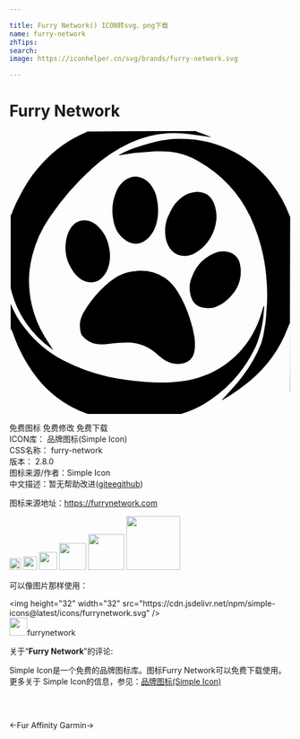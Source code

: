 ```yaml
---

title: Furry Network() ICON转svg、png下载
name: furry-network
zhTips: 
search: 
image: https://iconhelper.cn/svg/brands/furry-network.svg

---
```


# Furry Network  <small style="font-size: 60%;font-weight: 100"></small>

<div id="svg" class="svg-wrap">
<svg role="img" viewBox="0 0 24 24" xmlns="http://www.w3.org/2000/svg"><title>Furry Network icon</title><path d="M15.91 0C12.79 0 9.69 0 6.6.03c0 .05-.06.05-.09.08a10.5 10.5 0 0 0-3.66 2.57c-.84.87-1.52 1.9-2.06 3-.2.38-.38.79-.55 1.2-.02.08-.05.2-.13.25v6.22c.05.08.05.2.08.3a8.66 8.66 0 0 0 3.42 4.83c.03.03.05.09.11.06-.03-.03-.03-.06-.06-.08-.24-.36-.46-.69-.67-1.04a9.1 9.1 0 0 1-1.28-5.57 10.09 10.09 0 0 1 1.71-4.53 23.07 23.07 0 0 1 3.64-4.18A13.05 13.05 0 0 1 10.32.98 8.82 8.82 0 0 1 14.74.2c.7.06 1.39.17 2.07.27L17 .5c.08.03.13.03.21.03-.38-.16-.76-.33-1.14-.44-.05-.02-.1-.02-.16-.08zm-1.66.66c-.43.02-.84.05-1.27.13-.74.14-1.44.36-2.15.58a7.47 7.47 0 0 0-1.44.62c-.02 0-.08 0-.08.06h.05a28.12 28.12 0 0 1 3.05-.33c.51-.03 1.06 0 1.57.08.76.11 1.47.39 2.12.77a10.8 10.8 0 0 1 4.4 4.7 15.14 15.14 0 0 1 1.38 5.43c.06.65.06 1.34.03 2.02l-.08 1.14c-.03.33-.08.66-.14.99a6.1 6.1 0 0 1-.27 1.17 11.7 11.7 0 0 1-1.55 2.73c-.49.66-1.05 1.26-1.6 1.86-.08.08-.13.13-.19.22.06 0 .06-.03.08-.03a16.74 16.74 0 0 0 2.31-1.61 10.87 10.87 0 0 0 3.2-4.45l.17-.41h.03v5.87c0 .02 0-9.17.02-15 0 .02 0 .05-.02.07l-.03-.09a10.75 10.75 0 0 0-1.52-2.73 9.7 9.7 0 0 0-3.12-2.64A9.76 9.76 0 0 0 14.25.66zm9.63 6.54l.01-.02V1.75 7.2zm-13-3.33c-.4-.04-.8.09-1.19.42a2.33 2.33 0 0 0-.62.9c-.33.8-.38 1.58-.22 2.4.11.63.4 1.18.92 1.58.52.44 1.12.5 1.66.2.33-.2.57-.44.76-.77.33-.57.46-1.2.46-1.85 0-.3-.02-.58-.08-.88a2.8 2.8 0 0 0-.62-1.4 1.69 1.69 0 0 0-1.08-.6zM16 5.15a2.38 2.38 0 0 0-1.72.83c-.3.27-.46.63-.65.98a3.04 3.04 0 0 0-.38 1.53c0 .38.05.74.21 1.1.28.65.8 1 1.44 1 .47 0 .85-.16 1.2-.43a3.75 3.75 0 0 0 1.5-2.57c.05-.46 0-.93-.17-1.4-.16-.4-.4-.75-.82-.92a1.61 1.61 0 0 0-.6-.12zM6.38 7.56c-.44.03-.84.2-1.11.6-.36.5-.47 1.07-.5 1.64-.02.6.12 1.15.39 1.67.22.43.51.82.92 1.1.52.34 1.17.34 1.63.02.27-.2.46-.47.6-.77.27-.63.32-1.3.16-1.99a3.3 3.3 0 0 0-1.06-1.86c-.3-.24-.62-.4-1.03-.4zm11.86 2.64a1.84 1.84 0 0 0-.9.2 3.5 3.5 0 0 0-1.81 1.97 2.44 2.44 0 0 0-.11 1.58c.14.5.4.85.9.99.19.05.4.08.6.08.32 0 .54-.03.8-.17.53-.24.93-.6 1.28-1.03a2.9 2.9 0 0 0 .63-2.46 1.3 1.3 0 0 0-1.09-1.12 1.87 1.87 0 0 0-.3-.04zm-7.11 1.65c-.08 0-.22 0-.35.03a3.58 3.58 0 0 0-1.5.4c-.6.34-1.1.77-1.57 1.26a10.07 10.07 0 0 0-1.39 1.83c-.21.38-.35.8-.32 1.23.03.25.03.47.14.68.3.39.7.66 1.19.77.46.08.92.03 1.38-.03.52-.05 1-.1 1.5-.08.78.05 1.5.3 2.12.79.24.2.46.41.73.6.51.36 1.06.52 1.68.38.52-.1.87-.43.98-.95.1-.44.08-.85.02-1.29a9.46 9.46 0 0 0-.37-1.5 9.95 9.95 0 0 0-1-2.26c-.3-.5-.66-.93-1.15-1.26a3.68 3.68 0 0 0-2.09-.6zM.11 14.64v2.13c.1.13.16.3.22.46a12.8 12.8 0 0 0 2.41 4.18 9.6 9.6 0 0 0 3.83 2.56c.03 0 .05.03.08.03h8.01c.03-.03.03-.03.05-.03a8.68 8.68 0 0 0 1.99-.9 11.4 11.4 0 0 0 4.26-4.8c.43-1.01.65-2.08.7-3.2a.4.4 0 0 0 0-.24c-.02.02-.05.05-.05.08l-.22.7a8.29 8.29 0 0 1-1.87 3.2 8.08 8.08 0 0 1-2.85 1.91c-.95.39-1.95.55-2.99.6-.76.03-1.49 0-2.22-.05a24.34 24.34 0 0 1-3.1-.44 15.48 15.48 0 0 1-3.75-1.36 10.15 10.15 0 0 1-3.3-2.76 7.5 7.5 0 0 1-1.2-2.07z"/></svg>
</div>
<detail full-name='furry-network'></detail>

<div class="detail-page">
<p>
<span><span class="badge-success badge">免费图标</span> <span class="badge-success badge">免费修改</span>  <span class="badge-success badge">免费下载</span> </span>
<br/>
<span>
ICON库：
<span class="badge-secondary badge">品牌图标(Simple Icon)</span> 
</span>
<br/>
<span>
CSS名称：
<span class="badge-secondary badge">furry-network</span> 
</span>

<br/>
<span>
版本：
<span class="badge-secondary badge">2.8.0</span> 
</span>
<br/>
<span>图标来源/作者：<span class="badge-light badge">Simple Icon</span></span> 
<br/>
<span class="zh-detail">中文描述：暂无<span class="help-link"><span>帮助改进</span>(<a href="https://gitee.com/liuwave/icon-helper/edit/master/json/brands/furry-network.json" target="_blank" rel="noopener noreferrer">gitee</a><a href="https://github.com/liuwave/icon-helper/edit/master/json/brands/furry-network.json" target="_blank" rel="noopener noreferrer">github</a></span>)</span><br/>
</p>
</div><div class="description description alert alert-light"><p>图标来源地址：<a href="https://furrynetwork.com" target="_blank" rel="noopener noreferrer">https://furrynetwork.com</a></p></div>
<div class="alert alert-dark">
<img height="21" width="21" src="https://cdn.jsdelivr.net/npm/simple-icons@latest/icons/furrynetwork.svg" />
<img height="24" width="24" src="https://cdn.jsdelivr.net/npm/simple-icons@latest/icons/furrynetwork.svg" />
<img height="32" width="32" src="https://cdn.jsdelivr.net/npm/simple-icons@latest/icons/furrynetwork.svg" />
<img height="48" width="48" src="https://cdn.jsdelivr.net/npm/simple-icons@latest/icons/furrynetwork.svg" />
<img height="64" width="64" src="https://cdn.jsdelivr.net/npm/simple-icons@latest/icons/furrynetwork.svg" />
<img height="96" width="96" src="https://cdn.jsdelivr.net/npm/simple-icons@latest/icons/furrynetwork.svg" />

</div>
<div>
  <p>可以像图片那样使用：    
  </p>
  <div class="alert alert-primary" style="font-size: 14px">
    &lt;img height="32" width="32" src="https://cdn.jsdelivr.net/npm/simple-icons@latest/icons/furrynetwork.svg" /&gt;
    <copy-btn content='<img height="32" width="32" src="https://cdn.jsdelivr.net/npm/simple-icons@latest/icons/furrynetwork.svg" />'></copy-btn>
  </div>
  <div class="alert alert-secondary">
    <img height="32" width="32" src="https://cdn.jsdelivr.net/npm/simple-icons@latest/icons/furrynetwork.svg" />furrynetwork
    <copy-btn content="furrynetwork" btn-title="复制图标名称"></copy-btn>
  </div>
</div>
<div class="icon-detail__container">
<p>关于“<b>Furry Network</b>”的评论:</p>
</div>
<Vssue title="关于“Furry Network”的评论" />
<div><p>Simple Icon是一个免费的品牌图标库。图标Furry Network可以免费下载使用。更多关于  Simple Icon的信息，参见：<a target="_blank" href="https://iconhelper.cn/brands.html">品牌图标(Simple Icon)</a>
</p></div>


<div style="padding:2rem 0 " class="page-nav"><p class="inner"><span class="prev">←<router-link to="/icon/fur-affinity.html">Fur Affinity</router-link></span> <span class="next"><router-link to="/icon/garmin.html">Garmin</router-link>→</span></p></div>
